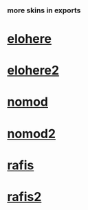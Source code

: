 ### more skins in exports

# [elohere](https://github.com/Prelody/osu-skins/raw/main/Exports/elohere.osk)
# [elohere2](https://github.com/Prelody/osu-skins/raw/main/Exports/elohere2.osk)
# [nomod](https://github.com/Prelody/osu-skins/raw/main/Exports/nomod.osk)
# [nomod2](https://github.com/Prelody/osu-skins/raw/main/Exports/nomod2.osk)
# [rafis](https://github.com/Prelody/osu-skins/raw/main/Exports/rafis.osk)
# [rafis2](https://github.com/Prelody/osu-skins/raw/main/Exports/rafis2.osk)
